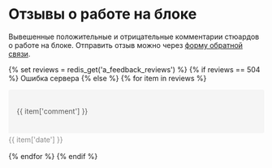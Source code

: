 # Отзывы о работе на блоке
Вывешенные положительные и отрицательные комментарии стюардов о работе на блоке. Отправить отзыв можно через [форму обратной связи](https://forms.yandex.ru/cloud/6171388724395acafe4ec871/).

<p></p>

<style>  
.review-block {
  padding-bottom: 16px;
}
  
.review-content {
  background-color: #F5F5F5;
  border-top-left-radius: 4px;
  border-top-right-radius: 4px;
  border-bottom-right-radius: 4px;
  border-bottom-left-radius: 0px;
  color: rgb(89, 89, 89);
  display: flex;
  -webkit-box-align: center;
  align-items: center;
  flex-direction: row;
  -webkit-box-pack: justify;
  justify-content: space-between;
  padding-top: 12px;
  padding-right: 16px;
  padding-bottom: 12px;
  padding-left: 16px;
}

.review-content-text {
  flex-basis: 90%;
}

.review-content-emotion {
  min-width: 62px;
  min-height: 62px;
  margin-left: 16px;
  background-image: url("{{ '../../assets/images/smile-positive.svg' }}");
  background-position-x: center;
  background-position-y: center;
  background-size: 62px 62px;
  background-repeat-x: no-repeat;
  background-repeat-y: no-repeat;
  background-attachment: initial;
  background-origin: initial;
  background-clip: initial;
  background-color: initial;
}

.review-date {
  display: flex;
  -webkit-box-align: center;
  align-items: center;
  padding-top: 4px;
}

.review-date-content {
  font-weight: inherit;
  color: rgb(140, 140, 140);
}
</style>

{% set reviews = redis_get('a_feedback_reviews') %}
{% if reviews == 504 %}
  Ошибка сервера
{% else %}
  {% for item in reviews %}
    <div class="review-block">
      <div class="review-content">
        <div class="review-content-text" style="{% if len(item['comment']) <= 30 %} font-size: 2.6em; {% elif len(item['comment']) > 30 and len(item['comment']) <= 60 %} font-size: 1.9em; {% elif len(item['comment']) > 60 and len(item['comment']) <= 120 %} font-size: 1.4em; {% else %} font-size: 1em; {% endif %}">{{ item['comment'] }}</div>
        <div class="review-content-emotion"></div>
      </div>
      <div class="review-date">
        <span class="review-date-content">{{ item['date'] }}</span></div></div>
  {% endfor %}
{% endif %}
